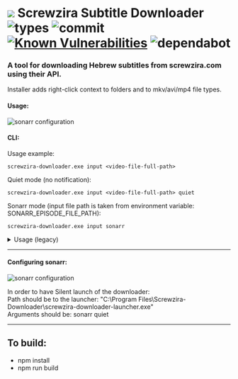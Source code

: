# ![](https://raw.githubusercontent.com/yoavain/screwzira-subtitle-downloader/master/resources/icons/sz-64.png) Screwzira Subtitle Downloader  <br>![types](https://img.shields.io/npm/types/typescript.svg) ![commit](https://img.shields.io/github/last-commit/yoavain/screwzira-subtitle-downloader.svg) [![Known Vulnerabilities](https://snyk.io//test/github/yoavain/screwzira-subtitle-downloader/badge.svg?targetFile=package.json)](https://snyk.io//test/github/yoavain/screwzira-subtitle-downloader?targetFile=package.json) ![dependabot](https://api.dependabot.com/badges/status?host=github&repo=yoavain/screwzira-subtitle-downloader)

### A tool for downloading Hebrew subtitles from screwzira.com using their API.
Installer adds right-click context to folders and to mkv/avi/mp4 file types.


#### Usage: 
![sonarr configuration](https://raw.githubusercontent.com/yoavain/screwzira-subtitle-downloader/master/resources/screenshots/right-click-usage.gif)

#### CLI:
Usage example:  
```
screwzira-downloader.exe input <video-file-full-path>
```  

Quiet mode (no notification):  
```
screwzira-downloader.exe input <video-file-full-path> quiet
```
  
Sonarr mode (input file path is taken from environment variable: SONARR_EPISODE_FILE_PATH):
```
screwzira-downloader.exe input sonarr  
```

<details><summary>Usage (legacy)</summary>
<p>

```
screwzira-downloader.exe <video-file-full-path>
```
</p>
</details>

---

#### Configuring sonarr:

![sonarr configuration](https://raw.githubusercontent.com/yoavain/screwzira-subtitle-downloader/master/resources/screenshots/sonarr-custom-script.png)

In order to have Silent launch of the downloader:  
Path should be to the launcher: "C:\Program Files\Screwzira-Downloader\screwzira-downloader-launcher.exe"  
Arguments should be: sonarr quiet

---

## To build:

 * npm install
 * npm run build
